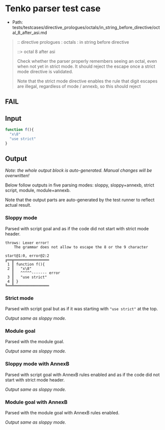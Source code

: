 # Tenko parser test case

- Path: tests/testcases/directive_prologues/octals/in_string_before_directive/octal_8_after_asi.md

> :: directive prologues : octals : in string before directive
>
> ::> octal 8 after asi
>
> Check whether the parser properly remembers seeing an octal, even when not yet in strict mode. It should reject the escape once a strict mode directive is validated.
>
> Note that the strict mode directive enables the rule that digit escapes are illegal, regardless of mode / annexb, so this should reject

## FAIL

## Input

`````js
function f(){
  "x\8"
  "use strict"
}
`````

## Output

_Note: the whole output block is auto-generated. Manual changes will be overwritten!_

Below follow outputs in five parsing modes: sloppy, sloppy+annexb, strict script, module, module+annexb.

Note that the output parts are auto-generated by the test runner to reflect actual result.

### Sloppy mode

Parsed with script goal and as if the code did not start with strict mode header.

`````
throws: Lexer error!
    The grammar does not allow to escape the 8 or the 9 character

start@1:0, error@2:2
╔══╦════════════════
 1 ║ function f(){
 2 ║   "x\8"
   ║   ^^^^^------- error
 3 ║   "use strict"
 4 ║ }
╚══╩════════════════

`````

### Strict mode

Parsed with script goal but as if it was starting with `"use strict"` at the top.

_Output same as sloppy mode._

### Module goal

Parsed with the module goal.

_Output same as sloppy mode._

### Sloppy mode with AnnexB

Parsed with script goal with AnnexB rules enabled and as if the code did not start with strict mode header.

_Output same as sloppy mode._

### Module goal with AnnexB

Parsed with the module goal with AnnexB rules enabled.

_Output same as sloppy mode._
